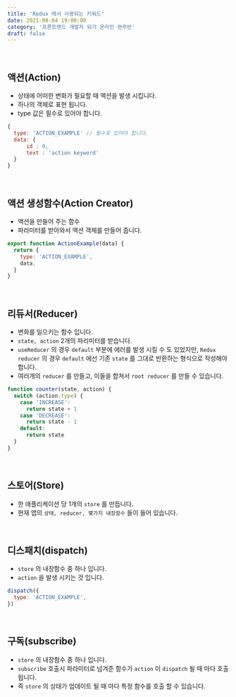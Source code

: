 ```yaml
---
title: 'Redux 에서 사용되는 키워드'
date: 2021-08-04 19:00:00
category: '프론트엔드 개발자 되기 온라인 완주반'
draft: false
---
```


<br/>

## **액션(Action)**

- 상태에 어떠한 변화가 필요할 때 액션을 발생 시킵니다.
- 하나의 객체로 표현 됩니다.
- type 값은 필수로 있어야 합니다.

```javascript
{
  type: 'ACTION_EXAMPLE' // 필수로 있어야 합니다.
  data: {
      id : 0,
      text : 'action keyword'
  }
}
```

<br/>

## **액션 생성함수(Action Creator)**

- 액션을 만들어 주는 함수
- 파라미터를 받아와서 액션 객체를 만들어 줍니다.

```javascript
export function ActionExample(data) {
  return {
    type: 'ACTION_EXAMPLE',
    data,
  }
}
```

<br/>

## **리듀서(Reducer)**

- 변화를 일으키는 함수 입니다.
- `state, action` 2개의 파리미터를 받습니다.
- `useReducer` 의 경우 `default` 부분에 에러를 발생 시킬 수 도 있었지만, `Redux reducer` 의 경우 `default` 에선 기존 `state` 를 그대로 반환하는 형식으로 작성해야 합니다.
- 여러개의 `reducer` 를 만들고, 이들을 합쳐서 `root reducer` 를 만들 수 있습니다.

```javascript
function counter(state, action) {
  switch (action.type) {
    case 'INCREASE':
      return state + 1
    case 'DECREASE':
      return state - 1
    default:
      return state
  }
}
```

<br/>

## **스토어(Store)**

- 한 애플리케이션 당 1개의 `store` 를 만듭니다.
- 현재 앱의 `상태, reducer, 몇가지 내장함수` 들이 들어 있습니다.

<br/>

## **디스패치(dispatch)**

- `store` 의 내장함수 중 하나 입니다.
- `action` 을 발생 시키는 것 입니다.

```javascript
dispatch({
  type: 'ACTION_EXAMPLE',
})
```

<br/>

## **구독(subscribe)**

- `store` 의 내장함수 중 하나 입니다.
- `subscribe` 호출시 파라미터로 넘겨준 함수가 `action` 이 `dispatch` 될 때 마다 호출 됩니다.
- 즉 `store` 의 상태가 업데이트 될 때 마다 특정 함수를 호출 할 수 있습니다.
